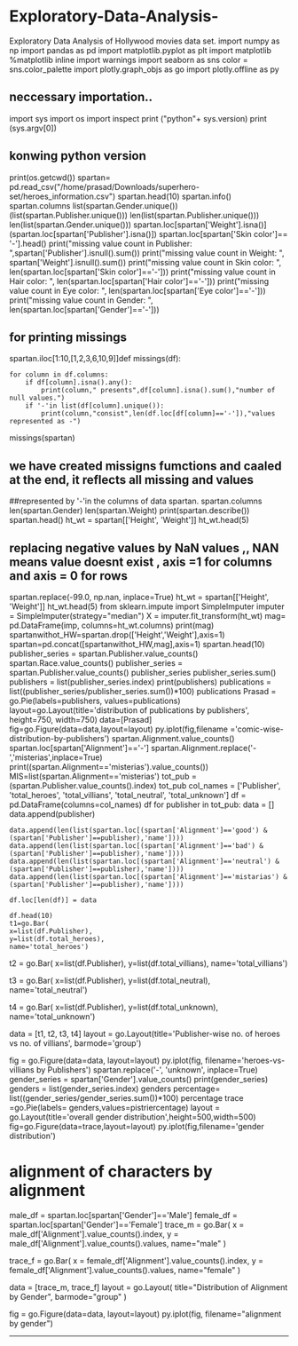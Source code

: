 # Exploratory-Data-Analysis-
Exploratory Data Analysis  of Hollywood movies data set.
import numpy as np
import pandas as pd
import matplotlib.pyplot as plt
import matplotlib
%matplotlib inline 
import warnings
import seaborn as sns
color = sns.color_palette
import plotly.graph_objs as go
import plotly.offline as py


## neccessary importation..
import sys
import os
import inspect
print ("python"+ sys.version)
print (sys.argv[0])

## konwing python version
print(os.getcwd())
spartan= pd.read_csv("/home/prasad/Downloads/superhero-set/heroes_information.csv")
spartan.head(10)
spartan.info()
spartan.columns
list(spartan.Gender.unique())
(list(spartan.Publisher.unique()))
len(list(spartan.Publisher.unique()))
len(list(spartan.Gender.unique()))
spartan.loc[spartan['Weight'].isna()]
(spartan.loc[spartan['Publisher'].isna()])
spartan.loc[spartan['Skin color']== '-'].head()
print("missing value count in Publisher: ",spartan['Publisher'].isnull().sum())
print("missing value count in Weight: ", spartan['Weight'].isnull().sum())
print("missing value count in Skin color: ", len(spartan.loc[spartan['Skin color']=='-']))
print("missing value count in Hair color: ", len(spartan.loc[spartan['Hair color']=='-']))
print("missing value count in Eye color: ", len(spartan.loc[spartan['Eye color']=='-']))
print("missing value count in Gender: ", len(spartan.loc[spartan['Gender']=='-']))
## for printing missings
spartan.iloc[1:10,[1,2,3,6,10,9]]def missings(df):

    for column in df.columns:
        if df[column].isna().any():
            print(column," presents",df[column].isna().sum(),"number of null values.")
        if '-'in list(df[column].unique()):
            print(column,"consist",len(df.loc[df[column]=='-']),"values represented as -")

missings(spartan)

## we have created missigns fumctions and caaled at the end, it reflects all missing and values
##represented by '-'in the columns of data spartan.
spartan.columns
len(spartan.Gender)
len(spartan.Weight)
print(spartan.describe())
spartan.head()
ht_wt = spartan[['Height', 'Weight']]
ht_wt.head(5)
## replacing negative values by NaN values ,, NAN means value doesnt exist , axis =1 for columns and axis = 0 for rows 
spartan.replace(-99.0, np.nan, inplace=True)
ht_wt = spartan[['Height', 'Weight']]
ht_wt.head(5)
from sklearn.impute import SimpleImputer
imputer = SimpleImputer(strategy="median")
X = imputer.fit_transform(ht_wt)
mag= pd.DataFrame(imp, columns=ht_wt.columns)
print(mag)
spartanwithot_HW=spartan.drop(['Height','Weight'],axis=1)
spartan=pd.concat([spartanwithot_HW,mag],axis=1)
spartan.head(10)
publisher_series = spartan.Publisher.value_counts()
spartan.Race.value_counts()
publisher_series = spartan.Publisher.value_counts()
publisher_series
publisher_series.sum()
publishers = list(publisher_series.index)
print(publishers)
publications = list((publisher_series/publisher_series.sum())*100)
publications
Prasad = go.Pie(labels=publishers, values=publications)
layout=go.Layout(title='distribution of publications by publishers', height=750, width=750)
data=[Prasad]
fig=go.Figure(data=data,layout=layout)
py.iplot(fig,filename ='comic-wise-distribution-by-publishers')
spartan.Alignment.value_counts()
spartan.loc[spartan['Alignment']=='-']
spartan.Alignment.replace('-','misterias',inplace=True)
print((spartan.Alignment=='misterias').value_counts())
MIS=list(spartan.Alignment=='misterias')
tot_pub = (spartan.Publisher.value_counts().index)
tot_pub
col_names = ['Publisher', 'total_heroes', 'total_villians', 'total_neutral', 'total_unknown']
df = pd.DataFrame(columns=col_names)
df
for publisher in tot_pub:
    data = []
    data.append(publisher)
  
    data.append(len(list(spartan.loc[(spartan['Alignment']=='good') & (spartan['Publisher']==publisher),'name'])))
    data.append(len(list(spartan.loc[(spartan['Alignment']=='bad') & (spartan['Publisher']==publisher),'name'])))
    data.append(len(list(spartan.loc[(spartan['Alignment']=='neutral') & (spartan['Publisher']==publisher),'name'])))
    data.append(len(list(spartan.loc[(spartan['Alignment']=='mistarias') & (spartan['Publisher']==publisher),'name'])))
    
    df.loc[len(df)] = data
    
    df.head(10)
    t1=go.Bar(
    x=list(df.Publisher),
    y=list(df.total_heroes),
    name='total_heroes')

t2 = go.Bar(
    x=list(df.Publisher),
    y=list(df.total_villians),
    name='total_villians')

t3 = go.Bar(
    x=list(df.Publisher),
    y=list(df.total_neutral),
    name='total_neutral')

t4 = go.Bar(
    x=list(df.Publisher),
    y=list(df.total_unknown),
    name='total_unknown')

data = [t1, t2, t3, t4]
layout = go.Layout(title='Publisher-wise no. of heroes vs no. of villians', barmode='group')

fig = go.Figure(data=data, layout=layout)
py.iplot(fig, filename='heroes-vs-villians by Publishers')
spartan.replace('-', 'unknown', inplace=True)
gender_series = spartan['Gender'].value_counts()
print(gender_series)
genders = list(gender_series.index)
genders
percentage= list((gender_series/gender_series.sum())*100)
percentage
trace =go.Pie(labels= genders,values=pistriercentage)
layout = go.Layout(title='overall gender distribution',height=500,width=500)
fig=go.Figure(data=trace,layout=layout)
py.iplot(fig,filename='gender distribution')
# alignment of characters by alignment
male_df = spartan.loc[spartan['Gender']=='Male']
female_df = spartan.loc[spartan['Gender']=='Female']
trace_m = go.Bar(
    x = male_df['Alignment'].value_counts().index,
    y = male_df['Alignment'].value_counts().values,
    name="male"
)

trace_f = go.Bar(
    x = female_df['Alignment'].value_counts().index,
    y = female_df['Alignment'].value_counts().values,
    name="female"
)

data = [trace_m, trace_f]
layout = go.Layout(
    title="Distribution of Alignment by Gender",
    barmode="group"
)

fig = go.Figure(data=data, layout=layout)
py.iplot(fig, filename="alignment by gender")


***************************************************************************************************************************************************************************************************************************************************************************************************************************************************************************************************
